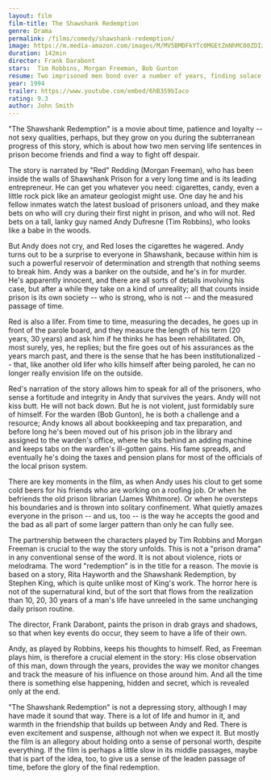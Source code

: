 ```yaml
---
layout: film
film-title: The Shawshank Redemption
genre: Drama
permalink: /films/comedy/shawshank-redemption/
image: https://m.media-amazon.com/images/M/MV5BMDFkYTc0MGEtZmNhMC00ZDIzLWFmNTEtODM1ZmRlYWMwMWFmXkEyXkFqcGdeQXVyMTMxODk2OTU@._V1_UX182_CR0,0,182,268_AL_.jpg
duration: 142min
director: Frank Darabont
stars:  Tim Robbins, Morgan Freeman, Bob Gunton
resume: Two imprisoned men bond over a number of years, finding solace and eventual redemption through acts of common decency.
year: 1994
trailer: https://www.youtube.com/embed/6hB3S9bIaco
rating: 9.3
author: John Smith
---
```


"The Shawshank Redemption" is a movie about time, patience and loyalty -- not sexy qualities, perhaps, but they grow on you during the subterranean progress of this story, which is about how two men serving life sentences in prison become friends and find a way to fight off despair.

The story is narrated by "Red" Redding (Morgan Freeman), who has been inside the walls of Shawshank Prison for a very long time and is its leading entrepreneur. He can get you whatever you need: cigarettes, candy, even a little rock pick like an amateur geologist might use. One day he and his fellow inmates watch the latest busload of prisoners unload, and they make bets on who will cry during their first night in prison, and who will not. Red bets on a tall, lanky guy named Andy Dufresne (Tim Robbins), who looks like a babe in the woods.

But Andy does not cry, and Red loses the cigarettes he wagered. Andy turns out to be a surprise to everyone in Shawshank, because within him is such a powerful reservoir of determination and strength that nothing seems to break him. Andy was a banker on the outside, and he's in for murder. He's apparently innocent, and there are all sorts of details involving his case, but after a while they take on a kind of unreality; all that counts inside prison is its own society -- who is strong, who is not -- and the measured passage of time.

Red is also a lifer. From time to time, measuring the decades, he goes up in front of the parole board, and they measure the length of his term (20 years, 30 years) and ask him if he thinks he has been rehabilitated. Oh, most surely, yes, he replies; but the fire goes out of his assurances as the years march past, and there is the sense that he has been institutionalized -- that, like another old lifer who kills himself after being paroled, he can no longer really envision life on the outside.

Red's narration of the story allows him to speak for all of the prisoners, who sense a fortitude and integrity in Andy that survives the years. Andy will not kiss butt. He will not back down. But he is not violent, just formidably sure of himself. For the warden (Bob Gunton), he is both a challenge and a resource; Andy knows all about bookkeeping and tax preparation, and before long he's been moved out of his prison job in the library and assigned to the warden's office, where he sits behind an adding machine and keeps tabs on the warden's ill-gotten gains. His fame spreads, and eventually he's doing the taxes and pension plans for most of the officials of the local prison system.

There are key moments in the film, as when Andy uses his clout to get some cold beers for his friends who are working on a roofing job. Or when he befriends the old prison librarian (James Whitmore). Or when he oversteps his boundaries and is thrown into solitary confinement. What quietly amazes everyone in the prison -- and us, too -- is the way he accepts the good and the bad as all part of some larger pattern than only he can fully see.

The partnership between the characters played by Tim Robbins and Morgan Freeman is crucial to the way the story unfolds. This is not a "prison drama" in any conventional sense of the word. It is not about violence, riots or melodrama. The word "redemption" is in the title for a reason. The movie is based on a story, Rita Hayworth and the Shawshank Redemption, by Stephen King, which is quite unlike most of King's work. The horror here is not of the supernatural kind, but of the sort that flows from the realization than 10, 20, 30 years of a man's life have unreeled in the same unchanging daily prison routine.

The director, Frank Darabont, paints the prison in drab grays and shadows, so that when key events do occur, they seem to have a life of their own.

Andy, as played by Robbins, keeps his thoughts to himself. Red, as Freeman plays him, is therefore a crucial element in the story: His close observation of this man, down through the years, provides the way we monitor changes and track the measure of his influence on those around him. And all the time there is something else happening, hidden and secret, which is revealed only at the end.

"The Shawshank Redemption" is not a depressing story, although I may have made it sound that way. There is a lot of life and humor in it, and warmth in the friendship that builds up between Andy and Red. There is even excitement and suspense, although not when we expect it. But mostly the film is an allegory about holding onto a sense of personal worth, despite everything. If the film is perhaps a little slow in its middle passages, maybe that is part of the idea, too, to give us a sense of the leaden passage of time, before the glory of the final redemption.